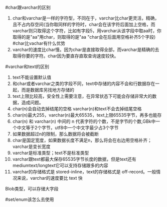 #char跟varchar的区别
1. char和varchar是一样的字符型，不同在于，varchar比char更灵活，精确，且不占内存空间(当你取同样的字符时，char会在该字符后面加上空格，而varchar则只取得这个字符，比如有字段5，用varchar从该字段中取aa时，你取得的是"aa"用char，则取得的是"aa  "char会在后面用空格补齐5个字段)
#char比vachar有什么优势
1. varchar的速度比char慢。因为char是直接取得全部，而varchar是精确的去取得你要的字符。char因为要直存直取查询速度较快。

#varchar和text的区别
1. text不能设置默认值
2. 和char或者varchar之类的字段不同，text中存储的内容不会和行数据存在一起，而是数据库另找地方存储的
3. text上限比较高，安全性上需要注意，在异常状态下可能会存储非常大的数据，造成问题。
4. char(n)会自动去掉结尾的空格 varchar(n)和text不会去掉结尾空格
5. char(n)最大255，varchar(n)最大65535，text上限65535字节，再多也能存
6. char(n) 和 varchar(n) 中间的 n 代表字符的个数，不是字节的个数,GBk中一个中文等于2个字节，utf8中一个中文字最少占3个字节
7. 如果数据超过n的限制，那么数据将会被截断
8. char是国定宽度，如果数据长度不满足n，那么将会在右边用空格补齐；varchar是变长宽度
9. varchar是标准类型；text不是标准类型
10. varchar跟text都最大保存65535字节长度的数据，但是text还有mediumtext/longtext它可以支持存储跟多的内容
11. varchar的存储格式是 stored-inline，text的存储格式是 off-record。一般情况来说，varchar的速度要比 text 快

Blob类型，可以存储大字段

#set/enum该怎么去使用